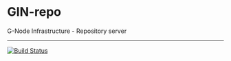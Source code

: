 # GIN-repo

G-Node Infrastructure - Repository server

---
[![Build Status](https://travis-ci.org/G-Node/gin-repo.svg?branch=master)](https://travis-ci.org/G-Node/gin-repo)
